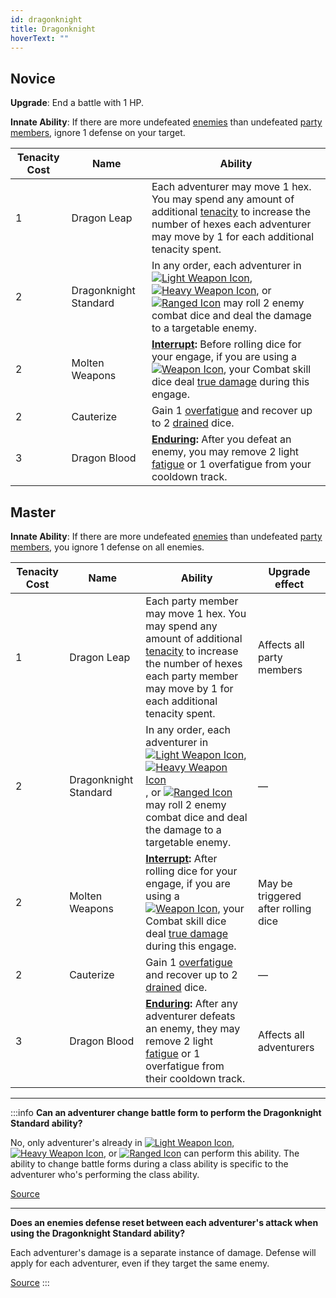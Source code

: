 ```yaml
---
id: dragonknight
title: Dragonknight
hoverText: ""
---
```


## Novice

**Upgrade**: End a battle with 1 HP.

**Innate Ability**: If there are more undefeated [enemies](/docs/glossary/enemy) than undefeated [party members](/docs/glossary/party), ignore 1 defense on your target.

| Tenacity Cost | Name                  | Ability                                                                                                                                                                                                                                                                                                                                                                                                                                                                                             |
| ------------- | --------------------- | --------------------------------------------------------------------------------------------------------------------------------------------------------------------------------------------------------------------------------------------------------------------------------------------------------------------------------------------------------------------------------------------------------------------------------------------------------------------------------------------------- |
| 1             | Dragon Leap           | Each adventurer may move 1 hex. You may spend any amount of additional [tenacity](/docs/glossary/tenacity) to increase the number of hexes each adventurer may move by 1 for each additional tenacity spent.                                                                                                                                                                                                                                                                                        |
| 2             | Dragonknight Standard | In any order, each adventurer in [<img src="/icons/light-weapon.svg" alt="Light Weapon Icon" className="icon-svg" />](/docs/battles/battle-forms/light-weapon), [<img src="/icons/heavy-weapon.svg" alt="Heavy Weapon Icon" className="icon-svg" />](/docs/battles/battle-forms/heavy-weapon), or [<img src="/icons/ranged-weapon.svg" alt="Ranged Icon" className="icon-svg" />](/docs/battles/battle-forms/ranged-weapon) may roll 2 enemy combat dice and deal the damage to a targetable enemy. |
| 2             | Molten Weapons        | **[Interrupt](/docs/glossary/interrupt):** Before rolling dice for your engage, if you are using a [<img src="/icons/weapon.svg" alt="Weapon Icon" className="icon-svg" />](/docs/adventurer/items/types/weapon), your Combat skill dice deal [true damage](/docs/glossary/true-damage) during this engage.                                                                                                                                                                                         |
| 2             | Cauterize             | Gain 1 [overfatigue](/docs/glossary/fatigue) and recover up to 2 [drained](/docs/glossary/drained) dice.                                                                                                                                                                                                                                                                                                                                                                                            |
| 3             | Dragon Blood          | **[Enduring](/docs/glossary/enduring):** After you defeat an enemy, you may remove 2 light [fatigue](/docs/glossary/fatigue) or 1 overfatigue from your cooldown track.                                                                                                                                                                                                                                                                                                                             |

## Master

**Innate Ability**: If there are more undefeated [enemies](/docs/glossary/enemy) than undefeated [party members](/docs/glossary/party), you ignore 1 defense on all enemies.

| Tenacity Cost | Name                  | Ability                                                                                                                                                                                                                                                                                                                                                                                                                                                                                             | Upgrade effect                      |
| ------------- | --------------------- | --------------------------------------------------------------------------------------------------------------------------------------------------------------------------------------------------------------------------------------------------------------------------------------------------------------------------------------------------------------------------------------------------------------------------------------------------------------------------------------------------- | ----------------------------------- |
| 1             | Dragon Leap           | Each party member may move 1 hex. You may spend any amount of additional [tenacity](/docs/glossary/tenacity) to increase the number of hexes each party member may move by 1 for each additional tenacity spent.                                                                                                                                                                                                                                                                                    | Affects all party members           |
| 2             | Dragonknight Standard | In any order, each adventurer in [<img src="/icons/light-weapon.svg" alt="Light Weapon Icon" className="icon-svg" />](/docs/battles/battle-forms/light-weapon), [<img src="/icons/heavy-weapon.svg" alt="Heavy Weapon Icon" className="icon-svg" />](/docs/battles/battle-forms/heavy-weapon), or [<img src="/icons/ranged-weapon.svg" alt="Ranged Icon" className="icon-svg" />](/docs/battles/battle-forms/ranged-weapon) may roll 2 enemy combat dice and deal the damage to a targetable enemy. | —                                   |
| 2             | Molten Weapons        | **[Interrupt](/docs/glossary/interrupt):** After rolling dice for your engage, if you are using a [<img src="/icons/weapon.svg" alt="Weapon Icon" className="icon-svg" />](/docs/adventurer/items/types/weapon), your Combat skill dice deal [true damage](/docs/glossary/true-damage) during this engage.                                                                                                                                                                                          | May be triggered after rolling dice |
| 2             | Cauterize             | Gain 1 [overfatigue](/docs/glossary/fatigue) and recover up to 2 [drained](/docs/glossary/drained) dice.                                                                                                                                                                                                                                                                                                                                                                                            | —                                   |
| 3             | Dragon Blood          | **[Enduring](/docs/glossary/enduring):** After any adventurer defeats an enemy, they may remove 2 light [fatigue](/docs/glossary/fatigue) or 1 overfatigue from their cooldown track.                                                                                                                                                                                                                                                                                                               | Affects all adventurers             |

---

:::info
**Can an adventurer change battle form to perform the Dragonknight Standard ability?**

No, only adventurer's already in [<img src="/icons/light-weapon.svg" alt="Light Weapon Icon" className="icon-svg" />](/docs/battles/battle-forms/light-weapon), [<img src="/icons/heavy-weapon.svg" alt="Heavy Weapon Icon" className="icon-svg" />](/docs/battles/battle-forms/heavy-weapon), or [<img src="/icons/ranged-weapon.svg" alt="Ranged Icon" className="icon-svg" />](/docs/battles/battle-forms/ranged-weapon) can perform this ability. The ability to change battle forms during a class ability is specific to the adventurer who's performing the class ability.

<a href="https://discord.com/channels/273472391403798528/734891265690304634/1342165307027886250" target="_blank">Source</a>

---

**Does an enemies defense reset between each adventurer's attack when using the Dragonknight Standard ability?**

Each adventurer's damage is a separate instance of damage. Defense will apply for each adventurer, even if they target the same enemy.

<a href="https://discord.com/channels/273472391403798528/734891265690304634/1346557892966220049" target="_blank">Source</a>
:::
